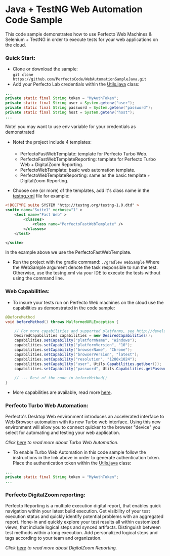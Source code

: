 # Java + TestNG Web Automation Code Sample

This code sample demonstrates how to use Perfecto Web Machines & Selenium + TestNG in order to execute tests 
for your web applications on the cloud. 

### Quick Start: 
- Clone or download the sample:<br/> `git clone https://github.com/PerfectoCode/WebAutomationSampleJava.git`
- Add your Perfecto Lab credentials within the [Utils.java](src/test/java/Utils.java) class:
```Java
...
private static final String token = "MyAuthToken";
private static final String user = System.getenv("user");
private static final String password = System.getenv("password");
private static final String host = System.getenv("host");
... 
```
Note! you may want to use env variable for your credentials as demonstrated

- Note:exclamation: the project include 4 templates: 
    - PerfectoFastWebTemplate: template for Perfecto Turbo Web.
    - PerfectoFastWebTemplateReporting: template for Perfecto Turbo Web + DigitalZoom Reporting.
    - PerfectoWebTemplate: basic web automation template.
    - PerfectoWebTemplateReporting: same as the basic template + DigitalZoom Reporting.

- Choose one (or more) of the templates, add it's class name in the [testng.xml](testng.xml) file for example:
```xml
<!DOCTYPE suite SYSTEM "http://testng.org/testng-1.0.dtd" >
<suite name="Suite1" verbose="1" >
    <test name="Fast Web" >
        <classes>
            <class name="PerfectoFastWebTemplate" />
        </classes>
    </test>

</suite>
```
In the example above we use the PerfectoFastWebTemplate.

- Run the project with the gradle command: `./gradlew WebSample` Where the WebSample argument denote the task responsible to run the test.
Otherwise, use the testng.xml via your IDE to execute the tests without using the command line. 

### Web Capabilities: 
- To insure your tests run on Perfecto Web machines on the cloud use the capabilities as demonstrated in the code sample: <br/>
```Java
@BeforeMethod
void beforeMethod() throws MalformedURLException {

    // For more capabilities and supported platforms, see http://developers.perfectomobile.com/display/PD/Supported+Platforms
    DesiredCapabilities capabilities = new DesiredCapabilities();
    capabilities.setCapability("platformName", "Windows");
    capabilities.setCapability("platformVersion", "10");
    capabilities.setCapability("browserName", "Chrome");
    capabilities.setCapability("browserVersion", "latest");
    capabilities.setCapability("resolution", "1280x1024");
    capabilities.setCapability("user", Utils.Capabilities.getUser());
    capabilities.setCapability("password", Utils.Capabilities.getPassword());
    
    // ... Rest of the code in beforeMethod()
}
```

- More capabilities are available, read more [here](http://developers.perfectomobile.com/display/PD/Supported+Platforms).

### Perfecto Turbo Web Automation:

Perfecto's Desktop Web environment introduces an accelerated interface to Web Browser automation with its new Turbo web interface. Using this new environment will allow you to connect quicker to the browser "device" you select for automating and testing your web application.

*Click [here](http://developers.perfectomobile.com/display/PD/Turbo+Web+Automation) to read more about Turbo Web Automation.*

- To enable Turbo Web Automation in this code sample follow the instructions in the link above in order to generate authentication token.
Place the authentication token within the [Utils.java](src/test/java/Utils.java) class:
```Java
... 
private static final String token = "MyAuthToken";
...
```

### Perfecto DigitalZoom reporting:

Perfecto Reporting is a multiple execution digital report, that enables quick navigation within your latest build execution. Get visibility of your test execution status and quickly identify potential problems with an aggregated report.
Hone-in and quickly explore your test results all within customized views, that include logical steps and synced artifacts. Distinguish between test methods within a long execution. Add personalized logical steps and tags according to your team and organization.

*Click [here](http://developers.perfectomobile.com/display/PD/Reporting) to read more about DigitalZoom Reporting.*
